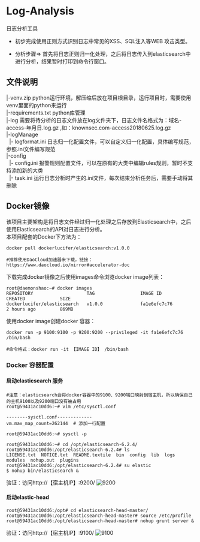 # Log-Analysis
日志分析工具


* 初步完成使用正则方式识别日志中常见的XSS、SQL注入等WEB 攻击类型。

* 分析步骤=> 首先将日志正则归一化处理，之后将日志传入到elasticsearch中进行分析，结果暂时打印到命令行窗口。

## 文件说明

|-venv.zip    python运行环境，解压缩后放在项目根目录，运行项目时，需要使用venv里面的python来运行<br/>
|-requirements.txt    python库管理<br/>
|-log         需要将待分析的日志文件放在log文件夹下，日志文件名格式为：域名-access-年月日.log.gz ,如：knownsec.com-access20180625.log.gz<br/>
|-logManage<br/> 
&nbsp;&nbsp;|-&nbsp;logformat.ini  日志归一化配置文件，可以自定义归一化配置，具体编写规范，参照.ini文件编写规范<br/>
|-config<br/>
&nbsp;&nbsp;|-&nbsp;config.ini     报警规则配置文件，可以在原有的大类中编辑rules规则，暂时不支持添加新的大类<br/>
&nbsp;&nbsp;|-&nbsp;task.ini       运行日志分析时产生的.ini文件，每次结束分析任务后，需要手动将其删除<br/>

## Docker镜像

该项目主要架构是将日志文件经过归一化处理之后存放到Elasticsearch中，之后使用Elasticsearch的API对日志进行分析。<br>
本项目配套的Docker下方法为：
```shell
docker pull dockerlucifer/elasticsearch:v1.0.0

#推荐使用DaoCloud加速器来下载，链接：https://www.daocloud.io/mirror#accelerator-doc
```
下载完成docker镜像之后使用images命令浏览docker image列表：
```shell
root@daemonshao:~# docker images
REPOSITORY                    TAG                 IMAGE ID            CREATED             SIZE
dockerlucifer/elasticsearch   v1.0.0              fa1e6efc7c76        2 hours ago         869MB
```
使用docker image创建docker 容器：
```shell
docker run -p 9100:9100 -p 9200:9200 --privileged -it fa1e6efc7c76 /bin/bash

#命令格式：docker run -it 【IMAGE ID】 /bin/bash
```

### Docker 容器配置
#### 启动elasticsearch 服务
```shell
#注意：elasticsearch会将docker容器中的9100、9200端口映射到宿主机，所以确保自己的主机9100以及9200端口没有被占用
root@59431ac10dd6:~# vim /etc/sysctl.conf

--------sysctl.conf-------------
vm.max_map_count=262144  # 添加一行配置

root@59431ac10dd6:~# sysctl -p

root@59431ac10dd6:~# cd /opt/elasticsearch-6.2.4/
root@59431ac10dd6:/opt/elasticsearch-6.2.4# ls      
LICENSE.txt  NOTICE.txt  README.textile  bin  config  lib  logs  modules  nohup.out  plugins
root@59431ac10dd6:/opt/elasticsearch-6.2.4# su elastic
$ nohup bin/elasticsearch &
```
验证：访问http://【宿主机IP】:9200/
![9200]('readme/9200.png')

#### 启动elastic-head
```shell
root@59431ac10dd6:/opt# cd elasticsearch-head-master/
root@59431ac10dd6:/opt/elasticsearch-head-master# source /etc/profile
root@59431ac10dd6:/opt/elasticsearch-head-master# nohup grunt server &
```
验证：访问http://【宿主机IP】:9100/
![9100]('readme/9100.png')
